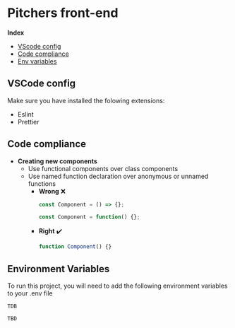 # Pitchers front-end

**Index**

- [VScode config](#vscode-config)
- [Code compliance](#code-compliance)
- [Env variables](#environment-variables)

## VSCode config

Make sure you have installed the folowing extensions:

- Eslint
- Prettier

## Code compliance

- **Creating new components**
  - Use functional components over class components
  - Use named function declaration over anonymous or unnamed functions
    - **Wrong** :x:
      ```javascript
      const Component = () => {};
      ```
      ```javascript
      const Component = function() {};
      ```
    - **Right** :heavy_check_mark:
      ```javascript
      function Component() {}
      ```

## Environment Variables

To run this project, you will need to add the following environment variables to your .env file

`TDB`

`TBD`
